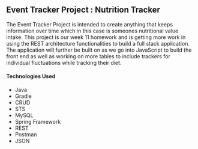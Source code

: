 ## Event Tracker Project : Nutrition Tracker

The Event Tracker Project is intended to create anything that keeps information over time which in this case is someones nutritional value intake.  This project is our week 11 homework and is getting more work in using the REST architecture functionalities to build a full stack application.  The application will further be built on as we go into JavaScript to build the front end as well as working on more tables to include trackers for individual fluctuations while tracking their diet.

#### Technologies Used

* Java
* Gradle
* CRUD
* STS
* MySQL
* Spring Framework
* REST
* Postman
* JSON
